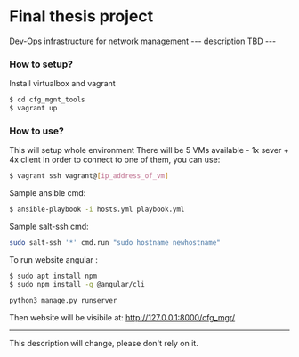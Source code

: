 # Final thesis project
Dev-Ops infrastructure for network management
--- description TBD ---


### How to setup?
Install virtualbox and vagrant

```sh
$ cd cfg_mgnt_tools
$ vagrant up
```


### How to use?
This will setup whole environment
There will be 5 VMs available - 1x sever + 4x client
In order to connect to one of them, you can use:
```sh
$ vagrant ssh vagrant@[ip_address_of_vm]
```
Sample ansible cmd:
```sh
$ ansible-playbook -i hosts.yml playbook.yml
```
Sample salt-ssh cmd:
```sh
sudo salt-ssh '*' cmd.run "sudo hostname newhostname"
```

To run website
angular :
```sh
$ sudo apt install npm
$ sudo npm install -g @angular/cli
```


```sh
python3 manage.py runserver
```
Then website will be visibile at: http://127.0.0.1:8000/cfg_mgr/


---
This description will change, please don't rely on it.
